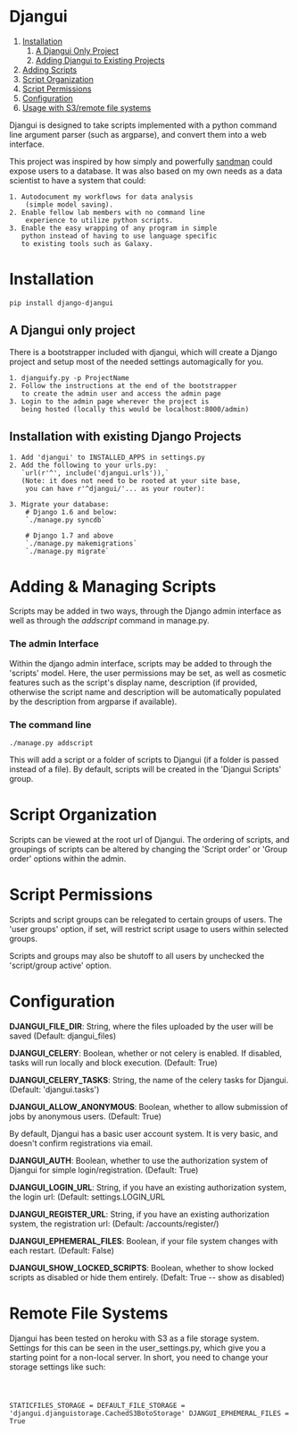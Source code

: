 # Djangui

1. [Installation](#install)
    1. [A Djangui Only Project](#djonly)
    2. [Adding Djangui to Existing Projects](#existing)
2. [Adding Scripts](#adding)
3. [Script Organization](#organization)
4. [Script Permissions](#permissions)
5. [Configuration](#config)
6. [Usage with S3/remote file systems](#s3)

Djangui is designed to take scripts implemented with a python command line argument parser (such as argparse), and convert them into a web interface.
 
This project was inspired by how simply and powerfully [sandman](https://github.com/jeffknupp/sandman) could expose users to a database. 
It was also based on my own needs as a data scientist to have a system that could:
    
    1. Autodocument my workflows for data analysis
        (simple model saving).
    2. Enable fellow lab members with no command line
        experience to utilize python scripts.
    3. Enable the easy wrapping of any program in simple
       python instead of having to use language specific 
       to existing tools such as Galaxy.

# <a name="install"></a>Installation

    pip install django-djangui
    
## <a name="djonly"></a>A Djangui only project

There is a bootstrapper included with djangui, which will create a Django project and setup most of the needed settings automagically for you.

    1. djanguify.py -p ProjectName
    2. Follow the instructions at the end of the bootstrapper
       to create the admin user and access the admin page
    3. Login to the admin page wherever the project is
       being hosted (locally this would be localhost:8000/admin)
    
## <a name="existing"></a>Installation with existing Django Projects

    1. Add 'djangui' to INSTALLED_APPS in settings.py
    2. Add the following to your urls.py:
       `url(r'^', include('djangui.urls')),`
       (Note: it does not need to be rooted at your site base,
        you can have r'^djangui/'... as your router):
       
    3. Migrate your database:
        # Django 1.6 and below:
        `./manage.py syncdb`
        
        # Django 1.7 and above
        `./manage.py makemigrations`
        `./manage.py migrate`
        
# <a name="adding"></a>Adding & Managing Scripts

Scripts may be added in two ways, through the Django admin interface as well as through the *addscript* command in manage.py.

### The admin Interface

Within the django admin interface, scripts may be added to through the 'scripts' model. Here, the user permissions may be set, as
well as cosmetic features such as the script's display name, description (if provided, otherwise the script name and description
will be automatically populated by the description from argparse if available).
 
### The command line

`./manage.py addscript`

This will add a script or a folder of scripts to Djangui (if a folder is passed instead of a file).
 By default, scripts will be created in the 'Djangui Scripts' group.
 
# <a name="organization"></a>Script Organization
 
Scripts can be viewed at the root url of Djangui. The ordering of scripts, and groupings of scripts can be altered by
changing the 'Script order' or 'Group order' options within the admin.

# <a name="permissions"></a>Script Permissions
 
Scripts and script groups can be relegated to certain groups of users. The 'user groups' option, if set, will restrict script usage
to users within selected groups. 

Scripts and groups may also be shutoff to all users by unchecked the 'script/group active' option.
       
# <a name="config"></a>Configuration

**DJANGUI_FILE_DIR**: String, where the files uploaded by the user will be saved (Default: djangui_files)

**DJANGUI_CELERY**: Boolean, whether or not celery is enabled. If disabled, tasks will run locally and block execution. (Default: True)

**DJANGUI_CELERY_TASKS**: String, the name of the celery tasks for Djangui. (Default: 'djangui.tasks')

**DJANGUI_ALLOW_ANONYMOUS**: Boolean, whether to allow submission of jobs by anonymous users. (Default: True)

By default, Djangui has a basic user account system. It is very basic, and doesn't confirm registrations via email.

**DJANGUI_AUTH**: Boolean, whether to use the authorization system of Djangui for simple login/registration. (Default: True)

**DJANGUI_LOGIN_URL**: String, if you have an existing authorization system, the login url: (Default: settings.LOGIN_URL

**DJANGUI_REGISTER_URL**: String, if you have an existing authorization system, the registration url: (Default: /accounts/register/)

**DJANGUI_EPHEMERAL_FILES**: Boolean, if your file system changes with each restart. (Default: False)

**DJANGUI_SHOW_LOCKED_SCRIPTS**: Boolean, whether to show locked scripts as disabled or hide them entirely. (Defalt: True -- show as disabled)

# <a name="s3"></a>Remote File Systems

Djangui has been tested on heroku with S3 as a file storage system. Settings for this can be seen in the user_settings.py, which give you a starting point for a non-local server. In short, you need to change your storage settings like such:

<code>

STATICFILES_STORAGE = DEFAULT_FILE_STORAGE = 'djangui.djanguistorage.CachedS3BotoStorage'
DJANGUI_EPHEMERAL_FILES = True

</code>
